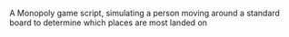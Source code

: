 A Monopoly game script, simulating a person moving around a standard board to determine which places are most landed on
